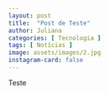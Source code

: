 ```yaml
---
layout: post
title:  "Post de Teste"
author: Juliana
categories: [ Tecnologia ]
tags: [ Notícias ]
image: assets/images/2.jpg
instagram-card: false
---
```


Teste
